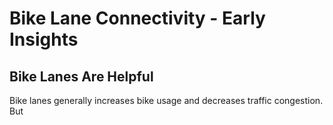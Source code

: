 # Bike Lane Connectivity - Early Insights

## Bike Lanes Are Helpful
Bike lanes generally increases bike usage and decreases traffic congestion. But

